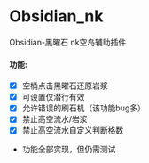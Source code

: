 # Obsidian_nk  
Obsidian-黑曜石 nk空岛辅助插件  
#### 功能:
 - [X] 空桶点击黑曜石还原岩浆
 - [X] 可设置仅潜行有效
 - [X] 允许错误的刷石机（该功能bug多）
 - [X] 禁止高空流水/岩浆
 - [X] 禁止高空流水自定义判断格数  
 - 功能全部实现，但仍需测试